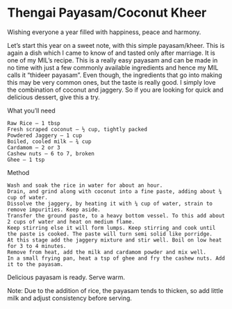 #  Thengai Payasam/Coconut Kheer


Wishing everyone a year filled with happiness, peace and harmony.

Let’s start this year on a sweet note, with this simple payasam/kheer. This is again a dish which I came to know of and tasted only after marriage. It is one of my MIL’s recipe. This is a really easy payasam and can be made in no time with just a few commonly available ingredients and hence my MIL calls it “thideer payasam”. Even though, the ingredients that go into making this may be very common ones, but the taste is really good. I simply love the combination of coconut and jaggery. So if you are looking for quick and delicious dessert, give this a try.



What you’ll need

    Raw Rice – 1 tbsp
    Fresh scraped coconut – ½ cup, tightly packed
    Powdered Jaggery – 1 cup
    Boiled, cooled milk – ¾ cup
    Cardamom – 2 or 3
    Cashew nuts – 6 to 7, broken
    Ghee – 1 tsp


Method

    Wash and soak the rice in water for about an hour.
    Drain, and grind along with coconut into a fine paste, adding about ¼ cup of water.
    Dissolve the jaggery, by heating it with ¼ cup of water, strain to remove impurities. Keep aside.
    Transfer the ground paste, to a heavy bottom vessel. To this add about 2 cups of water and heat on medium flame.
    Keep stirring else it will form lumps. Keep stirring and cook until the paste is cooked. The paste will turn semi solid like porridge.
    At this stage add the jaggery mixture and stir well. Boil on low heat for 3 to 4 minutes.
    Remove from heat, add the milk and cardamom powder and mix well.
    In a small frying pan, heat a tsp of ghee and fry the cashew nuts. Add it to the payasam.


Delicious payasam is ready. Serve warm.



Note:
Due to the addition of rice, the payasam tends to thicken, so add little milk and adjust consistency before serving.